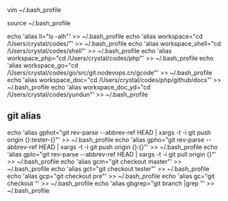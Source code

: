 vim ~/.bash_profile

source ~/.bash_profile

echo 'alias ll="ls -alh"' >> ~/.bash_profile
echo 'alias workspace="cd /Users/crystal/codes/"' >> ~/.bash_profile
echo 'alias workspace_shell="cd /Users/crystal/codes/shell"' >> ~/.bash_profile
echo 'alias workspace_php="cd /Users/crystal/codes/php"' >> ~/.bash_profile
echo 'alias workspace_go="cd /Users/crystal/codes/go/src/git.nodevops.cn/gcode"' >> ~/.bash_profile
echo 'alias workspace_doc="cd /Users/crystal/codes/php/github/docs"' >> ~/.bash_profile
echo 'alias workspace_doc_yd="cd /Users/crystal/codes/yundun"' >> ~/.bash_profile

## git alias
echo 'alias gphot="git rev-parse --abbrev-ref HEAD | xargs -t -i git push origin {}:tester-{}"' >> ~/.bash_profile
echo 'alias gpho="git rev-parse --abbrev-ref HEAD | xargs -t -i git push origin {}:{}"' >> ~/.bash_profile
echo 'alias gplo="git rev-parse --abbrev-ref HEAD | xargs -t -i git pull origin {}"' >> ~/.bash_profile
echo 'alias gcm="git checkout master"' >> ~/.bash_profile
echo 'alias gct="git checkout tester"' >> ~/.bash_profile
echo 'alias gcp="git checkout pre"' >> ~/.bash_profile
echo 'alias gc="git checkout "' >> ~/.bash_profile
echo 'alias gbgrep="git branch |grep "' >> ~/.bash_profile